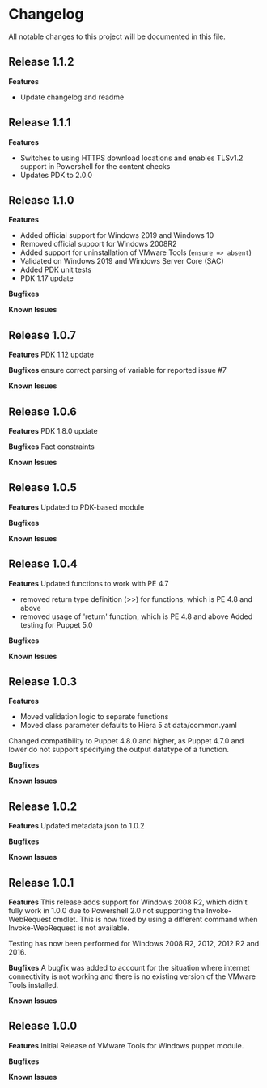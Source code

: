 # Changelog

All notable changes to this project will be documented in this file.

## Release 1.1.2

**Features**
* Update changelog and readme

## Release 1.1.1

**Features**
* Switches to using HTTPS download locations and enables TLSv1.2 support in Powershell for the content checks
* Updates PDK to 2.0.0

## Release 1.1.0

**Features**
* Added official support for Windows 2019 and Windows 10
* Removed official support for Windows 2008R2
* Added support for uninstallation of VMware Tools (`ensure => absent`)
* Validated on Windows 2019 and Windows Server Core (SAC)
* Added PDK unit tests
* PDK 1.17 update

**Bugfixes**

**Known Issues**

## Release 1.0.7

**Features**
PDK 1.12 update

**Bugfixes**
ensure correct parsing of variable for reported issue #7

**Known Issues**

## Release 1.0.6

**Features**
PDK 1.8.0 update

**Bugfixes**
Fact constraints

**Known Issues**

## Release 1.0.5

**Features**
Updated to PDK-based module

**Bugfixes**

**Known Issues**

## Release 1.0.4

**Features**
Updated functions to work with PE 4.7
* removed return type definition (>>) for functions, which is PE 4.8 and above
* removed usage of 'return' function, which is PE 4.8 and above
Added testing for Puppet 5.0

**Bugfixes**

**Known Issues**

## Release 1.0.3

**Features**
* Moved validation logic to separate functions
* Moved class parameter defaults to Hiera 5 at data/common.yaml

Changed compatibility to Puppet 4.8.0 and higher, as Puppet 4.7.0 and lower do not support specifying the output datatype of a function.

**Bugfixes**

**Known Issues**

## Release 1.0.2

**Features**
Updated metadata.json to 1.0.2

**Bugfixes**

**Known Issues**

## Release 1.0.1

**Features**
This release adds support for Windows 2008 R2, which didn't fully work in 1.0.0 due to Powershell 2.0 not supporting the Invoke-WebRequest cmdlet. This is now fixed by using a different command when Invoke-WebRequest is not available.

Testing has now been performed for Windows 2008 R2, 2012, 2012 R2 and 2016.

**Bugfixes**
A bugfix was added to account for the situation where internet connectivity is not working and there is no existing version of the VMware Tools installed.

**Known Issues**

## Release 1.0.0

**Features**
Initial Release of VMware Tools for Windows puppet module.

**Bugfixes**

**Known Issues**
